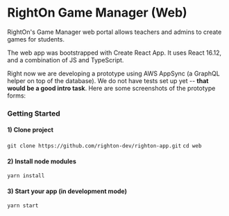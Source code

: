 # RightOn Game Manager (Web)

RightOn's Game Manager web portal allows teachers and admins to create games for students.

The web app was bootstrapped with Create React App. It uses React 16.12, and a combination of JS and TypeScript.

Right now we are developing a prototype using AWS AppSync (a GraphQL helper on top of the database). We do not have tests set up yet -- **that would be a good intro task**. Here are some screenshots of the prototype forms:

### Getting Started

#### 1) Clone project

`git clone https://github.com/righton-dev/righton-app.git`
`cd web`

#### 2) Install node modules

`yarn install`

#### 3) Start your app (in development mode)

`yarn start`
